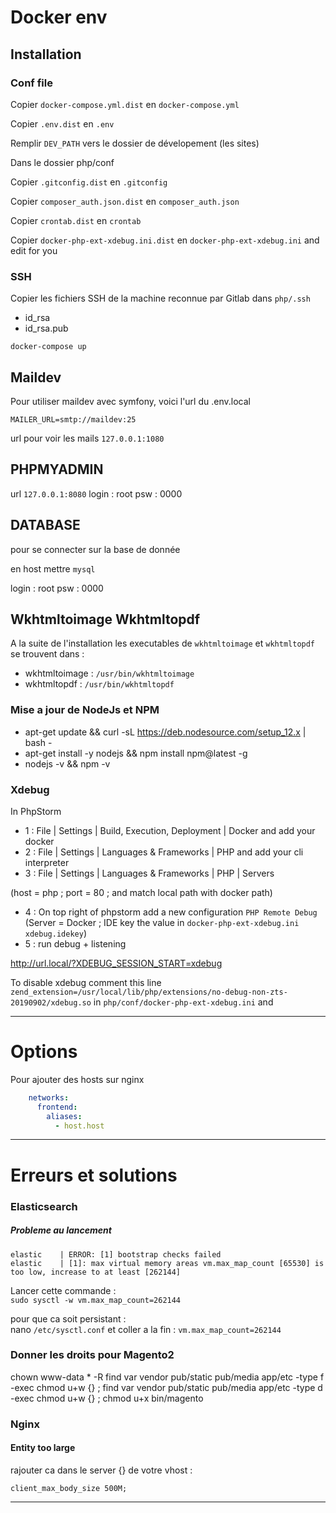 # Docker env

## Installation

### Conf file

Copier `docker-compose.yml.dist` en `docker-compose.yml`

Copier `.env.dist` en `.env`

Remplir `DEV_PATH` vers le dossier de dévelopement (les sites)

Dans le dossier php/conf

Copier `.gitconfig.dist` en `.gitconfig`

Copier `composer_auth.json.dist` en `composer_auth.json`

Copier `crontab.dist` en `crontab`

Copier `docker-php-ext-xdebug.ini.dist` en `docker-php-ext-xdebug.ini` and edit for you

### SSH

Copier les fichiers SSH de la machine reconnue par Gitlab dans `php/.ssh`

- id_rsa
- id_rsa.pub

`docker-compose up`

## Maildev 

Pour utiliser maildev avec symfony, voici l'url du .env.local

`MAILER_URL=smtp://maildev:25`

url pour voir les mails `127.0.0.1:1080`

## PHPMYADMIN 

url `127.0.0.1:8080`
login : root
psw : 0000

## DATABASE

pour se connecter sur la base de donnée

en host mettre `mysql`

login : root
psw : 0000

## Wkhtmltoimage  Wkhtmltopdf

A la suite de l'installation les executables de `wkhtmltoimage` et `wkhtmltopdf` se trouvent dans :

- wkhtmltoimage : `/usr/bin/wkhtmltoimage`
- wkhtmltopdf : `/usr/bin/wkhtmltopdf`

### Mise a jour de NodeJs et NPM

- apt-get update && curl -sL https://deb.nodesource.com/setup_12.x | bash -
- apt-get install -y nodejs && npm install npm@latest -g
- nodejs -v && npm -v

### Xdebug

In PhpStorm

- 1 : File | Settings | Build, Execution, Deployment | Docker and add your docker
- 2 : File | Settings | Languages & Frameworks | PHP and add your cli interpreter
- 3 : File | Settings | Languages & Frameworks | PHP | Servers

(host = php ; port = 80 ; and match local path with docker path)
    
- 4 : On top right of phpstorm add a new configuration `PHP Remote Debug`
(Server = Docker ; IDE key the value in `docker-php-ext-xdebug.ini` `xdebug.idekey`)
- 5 : run debug + listening

http://url.local/?XDEBUG_SESSION_START=xdebug

To disable xdebug comment this line  `zend_extension=/usr/local/lib/php/extensions/no-debug-non-zts-20190902/xdebug.so` in `php/conf/docker-php-ext-xdebug.ini` and


----------------------

# Options

Pour ajouter des hosts sur nginx

```yaml
    networks:
      frontend:
        aliases:
          - host.host
```

----------------------
# Erreurs et solutions

### Elasticsearch
##### Probleme au lancement
    elastic    | ERROR: [1] bootstrap checks failed
    elastic    | [1]: max virtual memory areas vm.max_map_count [65530] is too low, increase to at least [262144]

Lancer cette commande :  
`sudo sysctl -w vm.max_map_count=262144`

pour que ca soit persistant :  
nano `/etc/sysctl.conf` et coller a la fin : `vm.max_map_count=262144`

### Donner les droits pour Magento2

chown www-data * -R
find var vendor pub/static pub/media app/etc -type f -exec chmod u+w {} \;
find var vendor pub/static pub/media app/etc -type d -exec chmod u+w {} \;
chmod u+x bin/magento

### Nginx
#### Entity too large

rajouter ca dans le server {} de votre vhost :  

`client_max_body_size 500M;`

-----------------------
